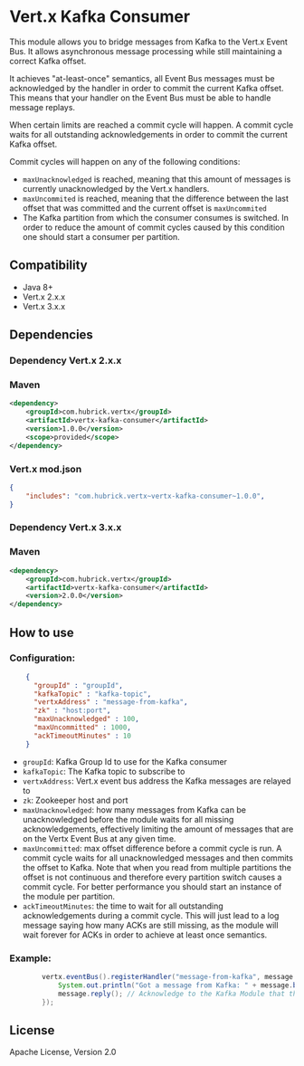 # Vert.x Kafka Consumer
This module allows you to bridge messages from Kafka to the Vert.x Event Bus. It allows asynchronous message processing while still maintaining a correct Kafka offset.

It achieves "at-least-once" semantics, all Event Bus messages must be acknowledged by the handler in order to commit the current Kafka offset. This means that your handler on the Event Bus must be able to handle message replays.

When certain limits are reached a commit cycle will happen. A commit cycle waits for all outstanding acknowledgements in order to commit the current Kafka offset. 

Commit cycles will happen on any of the following conditions:

 * `maxUnacknowledged` is reached, meaning that this amount of messages is currently unacknowledged by the Vert.x handlers.
 * `maxUncommited` is reached, meaning that the difference between the last offset that was committed and the current offset is `maxUncommited`
 * The Kafka partition from which the consumer consumes is switched. In order to reduce the amount of commit cycles caused by this condition one should start a consumer per partition.

## Compatibility
- Java 8+
- Vert.x 2.x.x
- Vert.x 3.x.x

## Dependencies

### Dependency Vert.x 2.x.x
### Maven
```xml
<dependency>
    <groupId>com.hubrick.vertx</groupId>
    <artifactId>vertx-kafka-consumer</artifactId>
    <version>1.0.0</version>
    <scope>provided</scope>
</dependency>
```

### Vert.x mod.json
```json
{
    "includes": "com.hubrick.vertx~vertx-kafka-consumer~1.0.0",
}
```

### Dependency Vert.x 3.x.x
### Maven
```xml
<dependency>
    <groupId>com.hubrick.vertx</groupId>
    <artifactId>vertx-kafka-consumer</artifactId>
    <version>2.0.0</version>
</dependency>
```

## How to use

### Configuration:

```JSON
    {
      "groupId" : "groupId",
      "kafkaTopic" : "kafka-topic",
      "vertxAddress" : "message-from-kafka",
      "zk" : "host:port",
      "maxUnacknowledged" : 100,
      "maxUncommitted" : 1000,
      "ackTimeoutMinutes" : 10
    }
```

* `groupId`: Kafka Group Id to use for the Kafka consumer
* `kafkaTopic`: The Kafka topic to subscribe to
* `vertxAddress`: Vert.x event bus address the Kafka messages are relayed to
* `zk`: Zookeeper host and port 
* `maxUnacknowledged`: how many messages from Kafka can be unacknowledged before the module waits for all missing acknowledgements, effectively limiting the amount of messages that are on the Vertx Event Bus at any given time.
* `maxUncommitted`: max offset difference before a commit cycle is run. A commit cycle waits for all unacknowledged messages and then commits the offset to Kafka. Note that when you read from multiple partitions the offset is not continuous and therefore every partition switch causes a commit cycle. For better performance you should start an instance of the module per partition.
* `ackTimeoutMinutes`: the time to wait for all outstanding acknowledgements during a commit cycle. This will just lead to a log message saying how many ACKs are still missing, as the module will wait forever for ACKs in order to achieve at least once semantics.

### Example:

```Java
        vertx.eventBus().registerHandler("message-from-kafka", message -> {
            System.out.println("Got a message from Kafka: " + message.body() );
            message.reply(); // Acknowledge to the Kafka Module that the message has been handled
        });
```

## License
Apache License, Version 2.0
